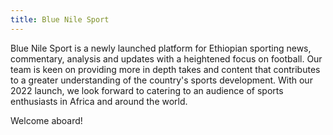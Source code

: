 ```yaml
---
title: Blue Nile Sport
---
```

Blue Nile Sport is a newly launched platform for Ethiopian sporting news, commentary, analysis and updates with a heightened focus on football. Our team is keen on providing more in depth takes and content that contributes to a greater understanding of the country's sports development. With our 2022 launch, we look forward to catering to an audience of sports enthusiasts in Africa and around the world. 

Welcome aboard!
